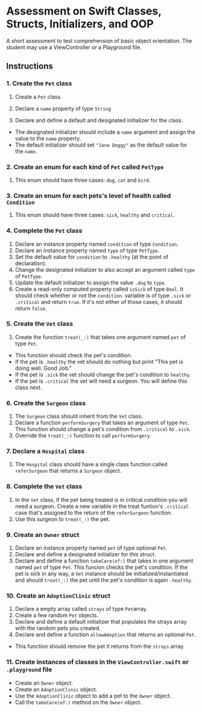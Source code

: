 # Assessment on Swift Classes, Structs, Initializers, and OOP
A short assessment to test comprehension of basic object orientation. The student may use a ViewController or a Playground file.

## Instructions

### 1. Create the `Pet` class
1. Create a `Pet` class.
2. Declare a `name` property of type `String`

3. Declare and define a default and designated initializer for the class.
  * The designated initializer should include a `name` argument and assign the value to the `name` property.
  * The default initializer should set `"Jane Doggy"` as the default value for the `name`.

### 2. Create an enum for each kind of `Pet` called `PetType`
1. This enum should have three cases: `dog`, `cat` and `bird`.

### 3. Create an enum for each pets's level of health called `Condition`
1. This enum should have three cases: `sick`, `healthy` and `critical`.

### 4. Complete the `Pet` class
1. Declare an instance property named `condition` of type `Condition`.
2. Declare an instance property named `type` of type `PetType`.
3. Set the default value for `condition` to `.healthy` (at the point of declaration).
4. Change the designated initializer to also accept an argument called `type` of `PetType`.
5. Update the default initializer to assign the value `.dog` to `type`.
6. Create a read-only computed property called `isSick` of type `Bool`. It should check whether or not the `condition`. variable is of type `.sick` or `.critical` and return `true`. If it's not either of those cases, it should return `false`.

### 5. Create the `Vet` class
1. Create the function `treat(_:)` that takes one argument named `pet` of type `Pet`.
  * This function should check the pet's condition.
  * If the pet is `.healthy` the vet should do nothing but print "This pet is doing well. Good Job."
  * If the pet is `.sick` the vet should change the pet's condition to `healthy`.
  * If the pet is `.critical` the vet will need a surgeon. You will define this class next.

### 6. Create the `Surgeon` class  
1. The `Surgeon` class should inherit from the `Vet` class.
2. Declare a function `performSurgery` that takes an argument of type `Pet`. This function should change a pet's condition from `.critical` to `.sick`.
3. Override the `treat(_:)` function to call `performSurgery`.

### 7. Declare a `Hospital` class
1. The `Hospital` class should have a single class function called `referSurgeon` that returns a `Surgeon` object.

### 8. Complete the `Vet` class
1. In the `Vet` class, if the pet being treated is in critical condition you will need a surgeon. Create a new variable in the treat funtion's `.critical` case that's assigned to the return of the `referSurgeon` function.
2. Use this surgeon to `treat(_:)` the pet.

### 9. Create an `Owner` struct
1. Declare an instance property named `pet` of type optional `Pet`.
2. Declare and define a designated initializer for this struct.
3. Declare and define a function `takeCare(of:)` that takes in one argument named `pet` of type `Pet`. This funcion checks the pet's condition. If the pet is sick in any way, a `Vet` instance should be initialized/instantiated and should `treat(_:)` the pet until the pet's condition is again `.healthy`.

### 10. Create an `AdoptionClinic` struct
1. Declare a empty array called `strays` of type `Pet`array.
2. Create a few random `Pet` objects.
3. Declare and define a default initializer that populates the strays array with the random pets you created.
4. Declare and define a function `allowAdoption` that returns an optional `Pet`.
  * This function should remove the pet it returns from the `strays` array.

### 11. Create instances of classes in the `ViewController.swift` or `.playground` file
  * Create an `Owner` object.
  * Create an `AdoptionClinic` object.
  * Use the `AdoptionClinic` object to add a pet to the `Owner` object.
  * Call the `takeCare(of:)` method on the `Owner` object.
